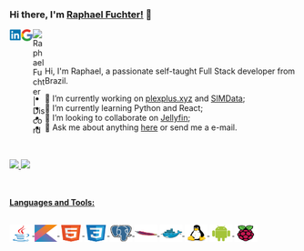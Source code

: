 ### Hi there, I'm [Raphael Fuchter!](https://github.com/raphaelfuchter/) 👋

<a href="https://www.linkedin.com/in/raphael-fuchter-13b483bb/">
  <img align="left" alt="Raphael Fuchter | LinkedIn" width="20px" src="https://raw.githubusercontent.com/devicons/devicon/master/icons/linkedin/linkedin-original.svg" />
</a>
<a href="mailto:raphael.fuchter@gmail.com">
  <img align="left" alt="Raphael Fuchter | E-Mail" width="21px" src="https://raw.githubusercontent.com/devicons/devicon/master/icons/google/google-original.svg" />
</a>
<a href="https://discordapp.com/users/311140686651195402">
  <img align="left" alt="Raphael Fuchter | Discord" width="21px" src="https://raw.githubusercontent.com/anuraghazra/anuraghazra/master/assets/discord-round.svg" />
</a>

<br/>
<br/>
<br/>

Hi, I'm Raphael, a passionate self-taught Full Stack developer from Brazil.

- 🔭 I’m currently working on [plexplus.xyz](http://plexplus.xyz) and [SIMData](https://simdata.com.br);
- 🌱 I’m currently learning Python and React;
- 👯 I’m looking to collaborate on [Jellyfin](https://github.com/jellyfin);
- 💬 Ask me about anything [here](https://github.com/raphaelfuchter/raphaelfuchter/issues) or send me a e-mail.

<br/>
<br/>

<div>
    <a href="https://github.com/raphaelfuchter">
    <img height="180em" src="https://github-readme-stats.vercel.app/api?username=raphaelfuchter&show_icons=true&theme=default&include_all_commits=true&count_private=true"/>
    <img height="180em" src="https://github-readme-stats.vercel.app/api/top-langs/?username=raphaelfuchter&layout=compact&langs_count=7&theme=default"/>
</div>
  
<br />
<br />

**Languages and Tools:**  
 
<div style="display: inline_block"><br>
    <img align="center" alt="Rf-java" height="30" width="40" src="https://raw.githubusercontent.com/devicons/devicon/master/icons/java/java-original.svg">
    <img align="center" alt="Rf-kotlin" height="30" width="40" src="https://raw.githubusercontent.com/devicons/devicon/master/icons/kotlin/kotlin-original.svg">    
    <img align="center" alt="Rf-HTML" height="30" width="40" src="https://raw.githubusercontent.com/devicons/devicon/master/icons/html5/html5-original.svg">
    <img align="center" alt="Rf-CSS" height="30" width="40" src="https://raw.githubusercontent.com/devicons/devicon/master/icons/css3/css3-original.svg">
    <img align="center" alt="Rf-postgresql" height="30" width="40" src="https://raw.githubusercontent.com/devicons/devicon/master/icons/postgresql/postgresql-original.svg">
    <img align="center" alt="Rf-apache" height="30" width="40" src="https://raw.githubusercontent.com/devicons/devicon/master/icons/apache/apache-original.svg">  
    <img align="center" alt="Rf-docker" height="30" width="40" src="https://raw.githubusercontent.com/devicons/devicon/master/icons/docker/docker-original.svg">
    <img align="center" alt="Rf-linux" height="30" width="40" src="https://raw.githubusercontent.com/devicons/devicon/master/icons/linux/linux-original.svg">
    <img align="center" alt="Rf-android" height="30" width="40" src="https://raw.githubusercontent.com/devicons/devicon/master/icons/android/android-original.svg">
    <img align="center" alt="Rf-raspberrypi" height="30" width="40" src="https://raw.githubusercontent.com/devicons/devicon/master/icons/raspberrypi/raspberrypi-original.svg">   
</div>
  
  ##
  
